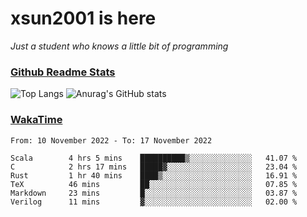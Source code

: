 # xsun2001 is here

*Just a student who knows a little bit of programming*

### [Github Readme Stats](https://github.com/anuraghazra/github-readme-stats)

![Top Langs](https://github-readme-stats.vercel.app/api/top-langs/?username=xsun2001&layout=compact&theme=radical) ![Anurag's GitHub stats](https://github-readme-stats.vercel.app/api?username=xsun2001&show_icons=true&theme=radical)

### [WakaTime](https://wakatime.com)

<!--START_SECTION:waka-->

```text
From: 10 November 2022 - To: 17 November 2022

Scala        4 hrs 5 mins    ██████████▒░░░░░░░░░░░░░░   41.07 %
C            2 hrs 17 mins   █████▓░░░░░░░░░░░░░░░░░░░   23.04 %
Rust         1 hr 40 mins    ████▒░░░░░░░░░░░░░░░░░░░░   16.91 %
TeX          46 mins         ██░░░░░░░░░░░░░░░░░░░░░░░   07.85 %
Markdown     23 mins         █░░░░░░░░░░░░░░░░░░░░░░░░   03.87 %
Verilog      11 mins         ▓░░░░░░░░░░░░░░░░░░░░░░░░   02.00 %
```

<!--END_SECTION:waka-->
